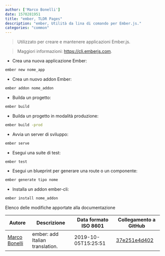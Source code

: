 ```yaml
---
author: ['Marco Bonelli']
date: 1570281951
title: "ember, TLDR Pages"
description: "ember, Utilità da lina di comando per Ember.js."
categories: "common"
---
```

> Utilizzato per creare e mantenere applicazioni Ember.js.

> Maggiori informazioni: <https://cli.emberjs.com>.

- Crea una nuova applicazione Ember:

```bash
ember new nome_app
```

- Crea un nuovo addon Ember:

```bash
ember addon nome_addon
```

- Builda un progetto:

```bash
ember build
```

- Builda un progetto in modalità produzione:

```bash
ember build -prod
```

- Avvia un server di sviluppo:

```bash
ember serve
```

- Esegui una suite di test:

```bash
ember test
```

- Esegui un blueprint per generare una route o un componente:

```bash
ember generate tipo nome
```

- Installa un addon ember-cli:

```bash
ember install nome_addon
```
Elenco delle modifiche apportate alla documentazione


Autore | Descrizione | Data formato ISO 8601 | Collegamento a GitHub
------|-----|-----|-----
[Marco Bonelli](mailto:marco@mebeim.net) | ember: add Italian translation. | 2019-10-05T15:25:51 | [37e251e4d402](https://github.com/tldr-pages/tldr/commit/37e251e4d402aad46ce87c97c68b2f9146c68842)

